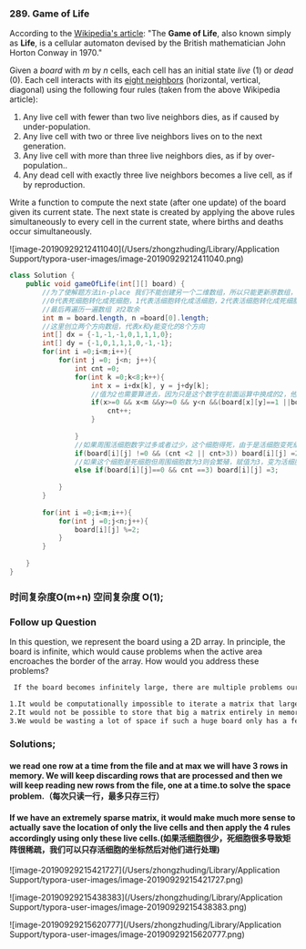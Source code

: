 ### 289. Game of Life

According to the [Wikipedia's article](https://en.wikipedia.org/wiki/Conway's_Game_of_Life): "The **Game of Life**, also known simply as **Life**, is a cellular automaton devised by the British mathematician John Horton Conway in 1970."

Given a *board* with *m* by *n* cells, each cell has an initial state *live* (1) or *dead* (0). Each cell interacts with its [eight neighbors](https://en.wikipedia.org/wiki/Moore_neighborhood) (horizontal, vertical, diagonal) using the following four rules (taken from the above Wikipedia article):

1. Any live cell with fewer than two live neighbors dies, as if caused by under-population.
2. Any live cell with two or three live neighbors lives on to the next generation.
3. Any live cell with more than three live neighbors dies, as if by over-population..
4. Any dead cell with exactly three live neighbors becomes a live cell, as if by reproduction.

Write a function to compute the next state (after one update) of the board given its current state. The next state is created by applying the above rules simultaneously to every cell in the current state, where births and deaths occur simultaneously.

![image-20190929212411040](/Users/zhongzhuding/Library/Application Support/typora-user-images/image-20190929212411040.png)

~~~java
class Solution {
    public void gameOfLife(int[][] board) {
        //为了使解题方法in-place 我们不能创建另一个二维数组，所以只能更新原数组，我们这里用状态机转换，
        //0代表死细胞转化成死细胞，1代表活细胞转化成活细胞，2代表活细胞转化成死细胞，3代表死细胞转化成活细胞
        //最后再遍历一遍数组 对2取余
        int m = board.length, n =board[0].length;
        //这里创立两个方向数组，代表x和y能变化的8个方向
        int[] dx = {-1,-1,-1,0,1,1,1,0};
        int[] dy = {-1,0,1,1,1,0,-1,-1};
        for(int i =0;i<m;i++){
            for(int j =0; j<n; j++){
                int cnt =0;
                for(int k =0;k<8;k++){
                    int x = i+dx[k], y = j+dy[k];
                    //值为2也需要算进去，因为只是这个数字在前面运算中换成的2，他的原始状态还是1，活细胞
                    if(x>=0 && x<m &&y>=0 && y<n &&(board[x][y]==1 ||board[x][y] == 2)){
                        cnt++;
                    }
                    
                }
                //如果周围活细胞数字过多或者过少，这个细胞得死，由于是活细胞变死细胞，赋值为2
                if(board[i][j] !=0 && (cnt <2 || cnt>3)) board[i][j] =2;
                //如果这个细胞是死细胞但周围细胞数为3则会繁殖，赋值为3，变为活细胞
                else if(board[i][j]==0 && cnt ==3) board[i][j] =3;
                
            }
        }
        
        for(int i =0;i<m;i++){
            for(int j =0;j<n;j++){
                board[i][j] %=2;
            }
        }
        
    }
}
~~~

### 时间复杂度O(m+n) 空间复杂度 O(1);

### Follow up Question

In this question, we represent the board using a 2D array. In principle, the board is infinite, which would cause problems when the active area encroaches the border of the array. How would you address these problems?

~~~markdown
 If the board becomes infinitely large, there are multiple problems our current solution would run into:

1.It would be computationally impossible to iterate a matrix that large.
2.It would not be possible to store that big a matrix entirely in memory. We have huge memory capacities these days i.e. of the order of hundreds of GBs. However, it still wouldn't be enough to store such a large matrix in memory.
3.We would be wasting a lot of space if such a huge board only has a few live cells and the rest of them are all dead. In such a case, we have an extremely sparse matrix and it wouldn't make sense to save the board as a "matrix".
~~~

### Solutions;

#### we read one row at a time from the file and at max we will have 3 rows in memory. We will keep discarding rows that are processed and then we will keep reading new rows from the file, one at a time.to solve the space problem.（每次只读一行，最多只存三行）

#### If we have an extremely sparse matrix, it would make much more sense to actually save the location of only the live cells and then apply the 4 rules accordingly using only these live cells.(如果活细胞很少，死细胞很多导致矩阵很稀疏，我们可以只存活细胞的坐标然后对他们进行处理)



![image-20190929215421727](/Users/zhongzhuding/Library/Application Support/typora-user-images/image-20190929215421727.png)

![image-20190929215438383](/Users/zhongzhuding/Library/Application Support/typora-user-images/image-20190929215438383.png)

![image-20190929215620777](/Users/zhongzhuding/Library/Application Support/typora-user-images/image-20190929215620777.png)





